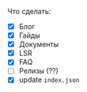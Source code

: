 Что сделать: 
- [x] Блог
- [x] Гайды
- [x] Документы
- [x] LSR
- [x] FAQ
- [ ] Релизы (??)
- [x] update `index.json`